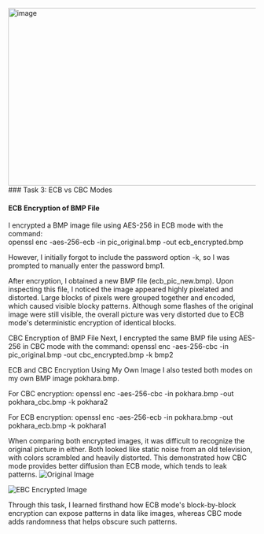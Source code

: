 <img width="549" height="361" alt="image" src="https://github.com/user-attachments/assets/b5a418ed-ba0e-4204-ba63-c0c6697d038b" />### Task 3: ECB vs CBC Modes

#### ECB Encryption of BMP File

I encrypted a BMP image file using AES-256 in ECB mode with the command:  
openssl enc -aes-256-ecb -in pic_original.bmp -out ecb_encrypted.bmp

However, I initially forgot to include the password option -k, so I was prompted to manually enter the password bmp1.

After encryption, I obtained a new BMP file (ecb_pic_new.bmp). Upon inspecting this file, I noticed the image appeared highly pixelated and distorted. Large blocks of pixels were grouped together and encoded, which caused visible blocky patterns. Although some flashes of the original image were still visible, the overall picture was very distorted due to ECB mode's deterministic encryption of identical blocks.

CBC Encryption of BMP File
Next, I encrypted the same BMP file using AES-256 in CBC mode with the command:
openssl enc -aes-256-cbc -in pic_original.bmp -out cbc_encrypted.bmp -k bmp2


ECB and CBC Encryption Using My Own Image
I also tested both modes on my own BMP image pokhara.bmp.

For CBC encryption:
openssl enc -aes-256-cbc -in pokhara.bmp -out pokhara_cbc.bmp -k pokhara2

For ECB encryption:
openssl enc -aes-256-ecb -in pokhara.bmp -out pokhara_ecb.bmp -k pokhara1

When comparing both encrypted images, it was difficult to recognize the original picture in either. Both looked like static noise from an old television, with colors scrambled and heavily distorted. This demonstrated how CBC mode provides better diffusion than ECB mode, which tends to leak patterns.
![Original Image](https://media.discordapp.net/attachments/1174554222323318844/1398032607698092263/original_pokhara_bmp_image.png?ex=6883e2d3&is=68829153&hm=f2481e7bf5d755761279b5b346cb4f04bf6e424f1a8602267f5da4a2c4066420&=&format=webp&quality=lossless)

![EBC Encrypted Image](https://media.discordapp.net/attachments/1174554222323318844/1398032607433719961/EBC_pokhara_bmp_image.png?ex=6883e2d3&is=68829153&hm=d1c58d4625cb5ab950abc5774b49a8e388e769ac46ee6afc61da5fa623f15a7d&=&format=webp&quality=lossless)

Through this task, I learned firsthand how ECB mode's block-by-block encryption can expose patterns in data like images, whereas CBC mode adds randomness that helps obscure such patterns.
